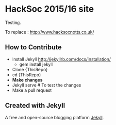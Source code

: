 # HackSoc 2015/16 site

Testing.

To replace : http://www.hacksocnotts.co.uk/

## How to Contribute

* Install Jekyll http://jekyllrb.com/docs/installation/ 
    * gem install jekyll
* Clone {ThisRepo}
* cd {ThisRepo} 
* **Make changes**
* Jekyll serve # To test the changes
* Make a pull request 


## Created with Jekyll

A free and open-source blogging platform [Jekyll](http://jekyllrb.com).




